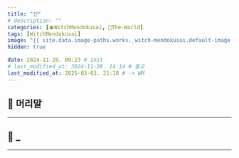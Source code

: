 ```yaml
---
title: "신"
# description: ""
categories: [🫐WitchMendokusai, 🥥The-World]
tags: [WitchMendokusai]
image: "{{ site.data.image-paths.works._witch-mendokusai.default-image }}"
hidden: true

date: 2024-11-20. 09:23 # Init
# last_modified_at: 2024-11-28. 14:14 # 불교
last_modified_at: 2025-03-03. 21:18 # -> WM
---
```


## 📀 머리말

---

## 📀 _

---

